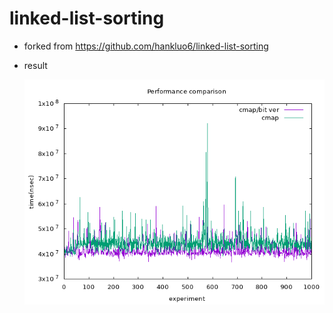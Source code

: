 # linked-list-sorting
* forked from https://github.com/hankluo6/linked-list-sorting

* result

  ![Alt text](/runtime_bit.png?raw=true "Result")
